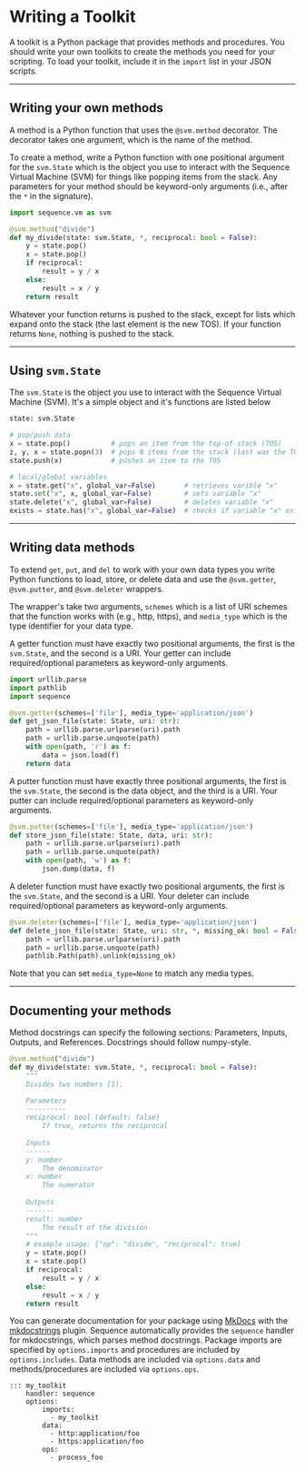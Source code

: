 # Writing a Toolkit

A toolkit is a Python package that provides methods and procedures. You should write your own toolkits to create
the methods you need for your scripting. To load your toolkit, include it in the `import` list in your JSON scripts.

<hr>

## Writing your own methods
A method is a Python function that uses the `@svm.method` decorator. The decorator takes one argument, which is the name of the method.

To create a method, write a Python function with one positional argument for the `svm.State` which is the object you
use to interact with the Sequence Virtual Machine (SVM) for things like popping items from the stack. Any parameters for your method should
be keyword-only arguments (i.e., after the `*` in the signature).

```python
import sequence.vm as svm

@svm.method("divide")
def my_divide(state: svm.State, *, reciprocal: bool = False):
    y = state.pop()
    x = state.pop()
    if reciprocal:
        result = y / x
    else:
        result = x / y
    return result
```

Whatever your function returns is pushed to the stack, except for lists which expand onto the stack (the last element is the new TOS). If your function returns `None`, nothing is pushed to the stack.

<hr>

## Using `svm.State`

The `svm.State` is the object you use to interact with the Sequence Virtual Machine (SVM). It's a simple object and it's functions are listed below

```python
state: svm.State

# pop/push data
x = state.pop()          # pops an item from the top-of-stack (TOS)
z, y, x = state.popn(3)  # pops N items from the stack (last was the TOS)
state.push(x)            # pushes an item to the TOS

# local/global variables
x = state.get("x", global_var=False)       # retrieves varible "x"
state.set("x", x, global_var=False)        # sets variable "x"
state.delete("x", global_var=False)        # deletes variable "x"
exists = state.has("x", global_var=False)  # checks if variable "x" exists
```

<hr>

## Writing data methods

To extend `get`, `put`, and `del` to work with your own data types you write Python functions to load, store, or delete data and use
the `@svm.getter`, `@svm.putter`, and `@svm.deleter` wrappers.

The wrapper's take two arguments, `schemes` which is a list of URI schemes that the function works with (e.g., http, https), and
`media_type` which is the type identifier for your data type.

A getter function must have exactly two positional arguments, 
the first is the `svm.State`, and the second is a URI. 
Your getter can include required/optional parameters as keyword-only arguments.

```python
import urllib.parse
import pathlib
import sequence

@svm.getter(schemes=['file'], media_type='application/json')
def get_json_file(state: State, uri: str):
    path = urllib.parse.urlparse(uri).path
    path = urllib.parse.unquote(path)
    with open(path, 'r') as f:
        data = json.load(f)
    return data
```

A putter function must have exactly three positional arguments, 
the first is the `svm.State`, the second is the data object, and the third is a URI.
Your putter can include required/optional parameters as keyword-only arguments.

```python
@svm.putter(schemes=['file'], media_type='application/json')
def store_json_file(state: State, data, uri: str):
    path = urllib.parse.urlparse(uri).path
    path = urllib.parse.unquote(path)
    with open(path, 'w') as f:
        json.dump(data, f)
```

A deleter function must have exactly two positional arguments, 
the first is the `svm.State`, and the second is a URI.
Your deleter can include required/optional parameters as keyword-only arguments.
```python
@svm.deleter(schemes=['file'], media_type='application/json')
def delete_json_file(state: State, uri: str, *, missing_ok: bool = False):
    path = urllib.parse.urlparse(uri).path
    path = urllib.parse.unquote(path)
    pathlib.Path(path).unlink(missing_ok)
```

Note that you can set `media_type=None` to match any media types.

<hr>

## Documenting your methods

Method docstrings can specify the following sections: Parameters, Inputs, Outputs, and References. Docstrings should follow numpy-style.

```python
@svm.method("divide")
def my_divide(state: svm.State, *, reciprocal: bool = False):
    """
    Divides two numbers [1].

    Parameters
    ----------
    reciprocal: bool (default: false)
        If true, returns the reciprocal
    
    Inputs
    ------
    y: number
        The denominator
    x: number
        The numerator
    
    Outputs
    -------
    result: number
        The result of the division
    """
    # example usage: {"op": "divide", "reciprocal": true}
    y = state.pop()
    x = state.pop()
    if reciprocal:
        result = y / x
    else:
        result = x / y
    return result
```

You can generate documentation for your package using [MkDocs](https://www.mkdocs.org/) with the 
[mkdocstrings](https://mkdocstrings.github.io/) plugin. Sequence automatically provides the `sequence` handler for mkdocstrings, which parses method docstrings. Package imports are specified by `options.imports` and procedures are included by `options.includes`. Data methods are included via `options.data` and methods/procedures are included via `options.ops`.

```
::: my_toolkit
    handler: sequence
    options:
        imports:
          - my_toolkit
        data:
          - http:application/foo
          - https:application/foo
        ops:
          - process_foo
```
